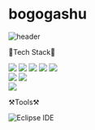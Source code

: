 # bogogashu
![header](https://capsule-render.vercel.app/api?height=300&text=어서오세요%20환영합니다!&desc=Hello%20WelCome)

📒Tech Stack📒

<div>
<img src="https://img.shields.io/badge/java-007396?style=for-the-badge&logo=java&logoColor=white%22%3E">
<img src="https://img.shields.io/badge/spring-6DB33F?style=for-the-badge&logo=spring&logoColor=white%22%3E">
<img src="https://img.shields.io/badge/javascript-F7DF1E?style=for-the-badge&logo=javascript&logoColor=black%22%3E">
<img src="https://img.shields.io/badge/html5-E34F26?style=for-the-badge&logo=html5&logoColor=white%22%3E">
<img src="https://img.shields.io/badge/css3-1572B6?style=for-the-badge&logo=css3&logoColor=white%22%3E">
<br>

<img src="https://img.shields.io/badge/jquery-0769AD?style=for-the-badge&logo=jquery&logoColor=white%22%3E">
<img src="https://img.shields.io/badge/bootstrap-7952B3?style=for-the-badge&logo=bootstrap&logoColor=white%22%3E">
<br>

<img src="https://img.shields.io/badge/oracle-F80000?style=for-the-badge&logo=oracle&logoColor=white%22%3E">

</div>

⚒Tools⚒

![Eclipse IDE](https://img.shields.io/badge/Eclipse%20IDE-2C2255.svg?&style=for-the-badge&logo=Eclipse%20IDE&logoColor=white)


